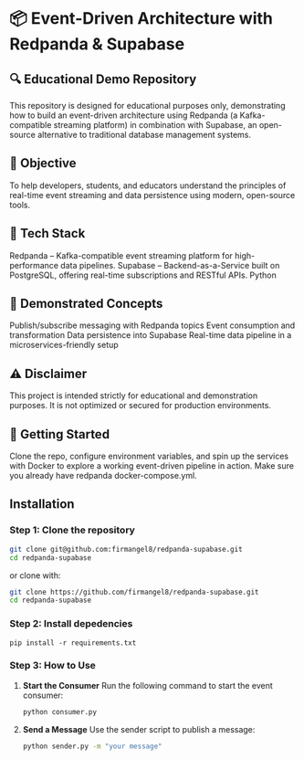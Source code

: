 # 📦 Event-Driven Architecture with Redpanda & Supabase

## 🔍 Educational Demo Repository

This repository is designed for educational purposes only, demonstrating how to build an event-driven architecture using Redpanda (a Kafka-compatible streaming platform) in combination with Supabase, an open-source alternative to traditional database management systems.

## 🎯 Objective
To help developers, students, and educators understand the principles of real-time event streaming and data persistence using modern, open-source tools.

## 🔧 Tech Stack
Redpanda – Kafka-compatible event streaming platform for high-performance data pipelines.
Supabase – Backend-as-a-Service built on PostgreSQL, offering real-time subscriptions and RESTful APIs.
Python

## 🧪 Demonstrated Concepts
Publish/subscribe messaging with Redpanda topics
Event consumption and transformation
Data persistence into Supabase
Real-time data pipeline in a microservices-friendly setup

## ⚠️ Disclaimer
This project is intended strictly for educational and demonstration purposes. It is not optimized or secured for production environments.

## 🏁 Getting Started
Clone the repo, configure environment variables, and spin up the services with Docker to explore a working event-driven pipeline in action.
Make sure you already have redpanda docker-compose.yml.

## Installation
### Step 1: Clone the repository
```bash
git clone git@github.com:firmangel8/redpanda-supabase.git
cd redpanda-supabase
```

or clone with:
```bash
git clone https://github.com/firmangel8/redpanda-supabase.git
cd redpanda-supabase
```

### Step 2: Install depedencies
`pip install -r requirements.txt`

### Step 3: How to Use

1. **Start the Consumer**
   Run the following command to start the event consumer:
   ```bash
   python consumer.py
   ```

2. **Send a Message**
   Use the sender script to publish a message:
   ```bash
   python sender.py -m "your message"
   ```
